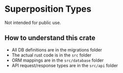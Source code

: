 # Superposition Types

Not intended for public use.

## How to understand this crate

- All DB definitions are in the migrations folder
- The actual rust code is in the `src` folder
- ORM mappings are in the `src/database` folder
- API request/response types are in the `src/api` folder